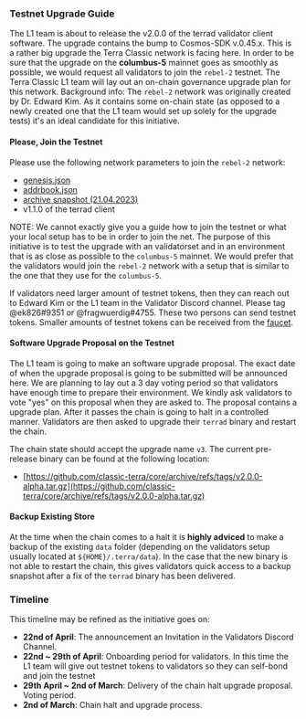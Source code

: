 
### Testnet Upgrade Guide

The L1 team is about to release the v2.0.0 of the terrad validator client software. The upgrade contains the bump to Cosmos-SDK v.0.45.x. This is a rather big upgrade the Terra Classic network is facing here. In order to be sure that the upgrade on the **columbus-5** mainnet goes as smoothly as possible, we would request all validators to join the `rebel-2` testnet. The Terra Classic L1 team will lay out an on-chain governance upgrade plan for this network. Background info: The `rebel-2` network was originally created by Dr. Edward Kim. As it contains some on-chain state (as opposed to a newly created one that the L1 team would set up solely for the upgrade tests) it's an ideal candidate for this initiative.

#### Please, Join the Testnet

Please use the following network parameters to join the `rebel-2` network:

- [genesis.json](https://network-rebel-2.s3.amazonaws.com/rebel-2/genesis.json)
- [addrbook.json](https://network-rebel-2.s3.amazonaws.com/rebel-2/addrbook.json)
- [archive snapshot (21.04.2023)](https://network-rebel-2.s3.amazonaws.com/rebel-2/archive-snapshot-21-04-2023.tar)
- v1.1.0 of the terrad client

NOTE: We cannot exactly give you a guide how to join the testnet or what your local setup has to be in order to join the net. The purpose of this initiative is to test the upgrade with an validatorset and in an environment that is as close as possible to the `columbus-5` mainnet. We would prefer that the validators would join the `rebel-2` network with a setup that is similar to the one that they use for the `columbus-5`.

If validators need larger amount of testnet tokens, then they can reach out to Edward Kim or the L1 team in the Validator Discord channel. Please tag @ek826#9351 or @fragwuerdig#4755. These two persons can send testnet tokens. Smaller amounts of testnet tokens can be received from the [faucet](https://faucet.terrac.dev/).

#### Software Upgrade Proposal on the Testnet

The L1 team is going to make an software upgrade proposal. The exact date of when the upgrade proposal is going to be submitted will be announced here. We are planning to lay out a 3 day voting period so that validators have enough time to prepare their environment. We kindly ask validators to vote "yes" on this proposal when they are asked to. The proposal contains a upgrade plan. After it passes the chain is going to halt in a controlled manner. Validators are then asked to upgrade their `terrad` binary and restart the chain.

The chain state should accept the upgrade name `v3`. The current pre-release binary can be found at the following location:

- [https://github.com/classic-terra/core/archive/refs/tags/v2.0.0-alpha.tar.gz](https://github.com/classic-terra/core/archive/refs/tags/v2.0.0-alpha.tar.gz)

#### Backup Existing Store

At the time when the chain comes to a halt it is **highly adviced** to make a backup of the existing `data` folder (depending on the validators setup usually located at `${HOME}/.terra/data`). In the case that the new binary is not able to restart the chain, this gives validators quick access to a backup snapshot after a fix of the `terrad` binary has been delivered.

### Timeline

This timeline may be refined as the initiative goes on:

- **22nd of April**: The announcement an Invitation in the Validators Discord Channel.
- **22nd ~ 29th of April**: Onboarding period for validators. In this time the L1 team will give out testnet tokens to validators so they can self-bond and join the testnet
- **29th April ~ 2nd of March**: Delivery of the chain halt upgrade proposal. Voting period.
- **2nd of March**: Chain halt and upgrade process.
